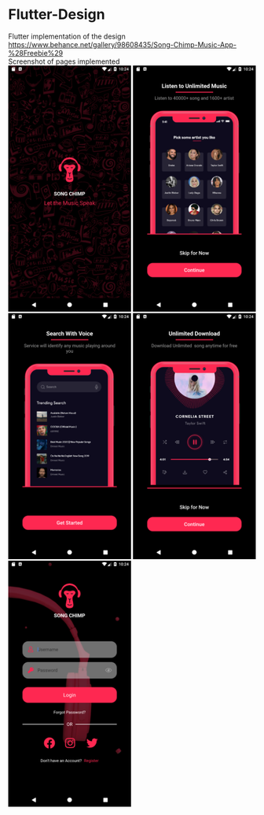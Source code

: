 # Flutter-Design
Flutter implementation of the design https://www.behance.net/gallery/98608435/Song-Chimp-Music-App-%28Freebie%29
<br>
Screenshot of pages implemented
<br>
<img src="https://github.com/lorenzopalazzesi/Flutter-Design/blob/master/flutter_design/Screenshot/SplashScreen.png" width=250>
<img src="https://github.com/lorenzopalazzesi/Flutter-Design/blob/master/flutter_design/Screenshot/InfoScreen1.png" width=250>
<img src="https://github.com/lorenzopalazzesi/Flutter-Design/blob/master/flutter_design/Screenshot/InfoScreen3.png" width=250>
<img src="https://github.com/lorenzopalazzesi/Flutter-Design/blob/master/flutter_design/Screenshot/InfoScreen2.png" width=250>
<img src="https://github.com/lorenzopalazzesi/Flutter-Design/blob/master/flutter_design/Screenshot/LoginPage.png" width=250>
